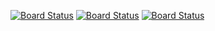 [![Board Status](https://codedev.ms/chench0940/f25544bf-c65d-4c8c-ad51-02da63c19d7e/0a054e9f-25fc-4d11-b3dd-be5b04572396/_apis/work/boardbadge/bfe86e68-5c7c-4cd7-8dec-5e91af1cee82)](https://codedev.ms/chench0940/f25544bf-c65d-4c8c-ad51-02da63c19d7e/_boards/board/t/0a054e9f-25fc-4d11-b3dd-be5b04572396/Microsoft.RequirementCategory)
[![Board Status](https://codedev.ms/chench0222/e6bbfd0a-4739-4490-99b7-82ab4e3a5645/36e73c8d-2e36-45cf-9d43-6251389c3558/_apis/work/boardbadge/cdcedcb8-b0b8-4414-bd9d-dff405f8c8f9)](https://codedev.ms/chench0222/e6bbfd0a-4739-4490-99b7-82ab4e3a5645/_boards/board/t/36e73c8d-2e36-45cf-9d43-6251389c3558/Microsoft.RequirementCategory)
[![Board Status](https://codedev.ms/chench0232/4c5904e6-c53a-41f1-adf5-f973db37b57c/cc6058d4-c051-4d5e-b343-f275d4fd3bfc/_apis/work/boardbadge/f8d55639-cfec-4010-a2ed-52e03a337421)](https://codedev.ms/chench0232/4c5904e6-c53a-41f1-adf5-f973db37b57c/_boards/board/t/cc6058d4-c051-4d5e-b343-f275d4fd3bfc/Microsoft.RequirementCategory)